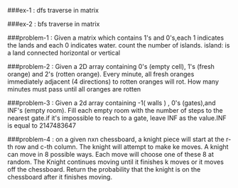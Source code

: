 ###ex-1 : 
     dfs traverse in matrix

###ex-2 : 
     bfs traverse in matrix


###problem-1 : 
     Given a matrix which contains 1's and 0's,each 1 
     indicates the lands and each 0 indicates water. 
     count the number of islands. 
     island: is a land connected horizontal or vertical

###problem-2 :
     Given a 2D array containing 0's (empty cell),
     1's (fresh orange) and 2's (rotten orange).
     Every minute, all fresh oranges immediately
     adjacent (4 directions) to rotten oranges will rot.
     How many minutes must pass until all oranges are
     rotten


###problem-3 :
    Given a 2d array containing -1( walls ) , 0's 
    (gates),and INF's (empty room). Fill each empty 
    room with the number of steps to the nearest 
    gate.if it's impossible to reach to a gate, leave
    INF as the value.INF is equal to 2147483647

###problem-4 :
   on a given nxn chessboard, a knight piece will 
   start at the r-th row and c-th column. The knight
   will attempt to make ke moves. 
   A knight can move in 8 possible ways. Each move 
   will choose one of these 8 at random. The Knight
   continues moving until it finishes k moves or it 
   moves off the chessboard. Return the probability 
   that the knight is on the chessboard after it 
   finishes moving.
   
